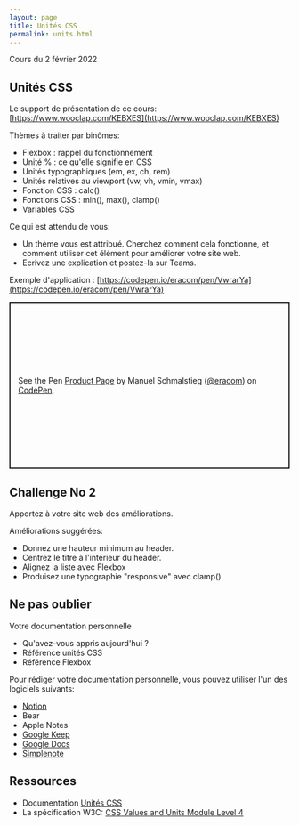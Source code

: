 ```yaml
---
layout: page
title: Unités CSS
permalink: units.html
---
```


Cours du 2 février 2022

## Unités CSS

Le support de présentation de ce cours: [https://www.wooclap.com/KEBXES](https://www.wooclap.com/KEBXES)

Thèmes à traiter par binômes:

- Flexbox : rappel du fonctionnement
- Unité % : ce qu'elle signifie en CSS
- Unités typographiques (em, ex, ch, rem)
- Unités relatives au viewport (vw, vh, vmin, vmax)
- Fonction CSS : calc()
- Fonctions CSS : min(), max(), clamp()
- Variables CSS

Ce qui est attendu de vous:

- Un thème vous est attribué. Cherchez comment cela fonctionne, et comment utiliser cet élément pour améliorer votre site web.
- Ecrivez une explication et postez-la sur Teams.

Exemple d'application : [https://codepen.io/eracom/pen/VwrarYa](https://codepen.io/eracom/pen/VwrarYa)

<p class="codepen" data-height="300" data-default-tab="css,result" data-slug-hash="VwrarYa" data-editable="true" data-user="eracom" style="height: 300px; box-sizing: border-box; display: flex; align-items: center; justify-content: center; border: 2px solid; margin: 1em 0; padding: 1em;">
  <span>See the Pen <a href="https://codepen.io/eracom/pen/VwrarYa">
  Product Page</a> by Manuel Schmalstieg (<a href="https://codepen.io/eracom">@eracom</a>)
  on <a href="https://codepen.io">CodePen</a>.</span>
</p>

## Challenge No 2

Apportez à votre site web des améliorations.

Améliorations suggérées:

- Donnez une hauteur minimum au header.
- Centrez le titre à l'intérieur du header.
- Alignez la liste avec Flexbox
- Produisez une typographie "responsive" avec clamp()


## Ne pas oublier

Votre documentation personnelle 

- Qu'avez-vous appris aujourd'hui ?
- Référence unités CSS
- Référence Flexbox

Pour rédiger votre documentation personnelle, vous pouvez utiliser l'un des logiciels suivants:

- [Notion](https://www.notion.so/)
- Bear
- Apple Notes
- [Google Keep](https://keep.google.com/)
- [Google Docs](https://docs.google.com/)
- [Simplenote](https://app.simplenote.com/)

## Ressources

- Documentation [Unités CSS](https://cours-web.ch/css/units.html)
- La spécification W3C: [CSS Values and Units Module Level 4](https://www.w3.org/TR/css-values-4/)